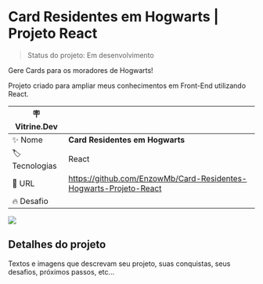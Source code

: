 # Card Residentes em Hogwarts | Projeto React

> Status do projeto: Em desenvolvimento

Gere Cards para os moradores de Hogwarts!

Projeto criado para ampliar meus conhecimentos em Front-End utilizando React.

| :placard: Vitrine.Dev |     |
| -------------  | --- |
| :sparkles: Nome        | **Card Residentes em Hogwarts**
| :label: Tecnologias | React
| :rocket: URL         | https://github.com/EnzowMb/Card-Residentes-Hogwarts-Projeto-React
| :fire: Desafio     | 

<!-- Inserir imagem com a #vitrinedev ao final do link -->
![](https://github.com/EnzowMb/Card-Residentes-Hogwarts-Projeto-React/assets/89809584/e741def3-1147-4e75-9e3a-25e811055416#vitrinedev)

## Detalhes do projeto

Textos e imagens que descrevam seu projeto, suas conquistas, seus desafios, próximos passos, etc...
